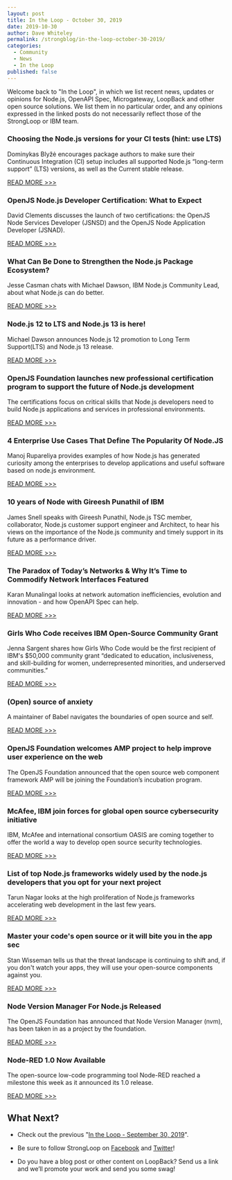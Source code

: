 ```yaml
---
layout: post
title: In the Loop - October 30, 2019
date: 2019-10-30
author: Dave Whiteley
permalink: /strongblog/in-the-loop-october-30-2019/
categories:
  - Community
  - News
  - In the Loop
published: false
---
```


Welcome back to "In the Loop", in which we list recent news, updates or opinions for Node.js, OpenAPI Spec, Microgateway, LoopBack and other open source solutions. We list them in no particular order, and any opinions expressed in the linked posts do not necessarily reflect those of the StrongLoop or IBM team.
<!--more-->

### Choosing the Node.js versions for your CI tests (hint: use LTS)

Dominykas Blyžė encourages package authors to make sure their Continuous Integration (CI) setup includes all supported Node.js “long-term support” (LTS) versions, as well as the Current stable release.

[READ MORE >>>](https://medium.com/@nodejs/choosing-the-node-js-versions-for-your-ci-tests-hint-use-lts-89b67f68d7ca)

### OpenJS Node.js Developer Certification: What to Expect

David Clements discusses the launch of two certifications: the OpenJS Node Services Developer (JSNSD) and the OpenJS Node Application Developer (JSNAD).

[READ MORE >>>](https://www.nearform.com/blog/node-js-developer-certification-what-to-expect/)

### What Can Be Done to Strengthen the Node.js Package Ecosystem? 

Jesse Casman chats with Michael Dawson, IBM Node.js Community Lead, about what Node.js can do better. 

[READ MORE >>>](https://dzone.com/articles/what-can-be-done-to-strengthen-the-nodejs-package)

### Node.js 12 to LTS and Node.js 13 is here!

Michael Dawson announces Node.js 12 promotion to Long Term Support(LTS) and Node.js 13 release.

[READ MORE >>>](https://medium.com/@nodejs/node-js-12-to-lts-and-node-js-13-is-here-e28d6a4a2bd)

### OpenJS Foundation launches new professional certification program to support the future of Node.js development

The certifications focus on critical skills that Node.js developers need to build Node.js applications and services in professional environments.

[READ MORE >>>](https://openjsf.org/blog/2019/10/22/openjs-foundation-launches-new-professional-certification-program-to-support-the-future-of-node-js-development/)

### 4 Enterprise Use Cases That Define The Popularity Of Node.JS

Manoj Rupareliya provides examples of how Node.js has generated curiosity among the enterprises to develop applications and useful software based on node.js environment.

[READ MORE >>>](https://www.promotionworld.com/articles/web-design/191021-4-enterprise-use-cases-define-popularity-nodejs)

### 10 years of Node with Gireesh Punathil of IBM

James Snell speaks with Gireesh Punathil, Node.js TSC member, collaborator, Node.js customer support engineer and Architect, to hear his views on the importance of the Node.js community and timely support in its future as a performance driver.

[READ MORE >>>](https://www.nearform.com/blog/10-years-of-node-with-gireesh-punathil-of-ibm/)

### The Paradox of Today’s Networks & Why It’s Time to Commodify Network Interfaces Featured 

Karan Munalingal looks at network automation inefficiencies, evolution and innovation - and how OpenAPI Spec can help.

[READ MORE >>>](https://www.thefastmode.com/expert-opinion/15592-the-paradox-of-today-s-networks-why-it-s-time-to-commodify-network-interfaces)

### Girls Who Code receives IBM Open-Source Community Grant

Jenna Sargent shares how Girls Who Code would be the first recipient of IBM's $50,000 community grant “dedicated to education, inclusiveness, and skill-building for women, underrepresented minorities, and underserved communities.” 

[READ MORE >>>](https://sdtimes.com/diversity/girls-who-code-receive-ibm-open-source-community-grant/)

### (Open) source of anxiety

A maintainer of Babel navigates the boundaries of open source and self.

[READ MORE >>>](https://increment.com/open-source/open-source-of-anxiety/)

### OpenJS Foundation welcomes AMP project to help improve user experience on the web

The OpenJS Foundation announced that the open source web component framework AMP will be joining the Foundation’s incubation program.

[READ MORE >>>](https://openjsf.org/blog/2019/10/10/openjs-foundation-welcomes-amp-project-to-help-improve-user-experience-on-the-web/)

### McAfee, IBM join forces for global open source cybersecurity initiative

IBM, McAfee and international consortium OASIS are coming together to offer the world a way to develop open source security technologies. 

[READ MORE >>>](https://www.techrepublic.com/article/mcafee-ibm-join-forces-for-global-open-source-cybersecurity-initiative/)

### List of top Node.js frameworks widely used by the node.js developers that you opt for your next project

Tarun Nagar looks at the high proliferation of Node.js frameworks accelerating web development in the last few years.

[READ MORE >>>](https://www.whatech.com/mobile-apps/blog/620339-list-of-top-node-js-frameworks-widely-used-by-the-node-js-developers-that-you-opt-for-your-next-project)

### Master your code's open source or it will bite you in the app sec

Stan Wisseman tells us that the threat landscape is continuing to shift and, if you don't watch your apps, they will use your open-source components against you.

[READ MORE >>>](https://techbeacon.com/security/master-your-codes-open-source-or-it-will-bite-you-app-sec)

### Node Version Manager For Node.js Released 

The OpenJS Foundation has announced that Node Version Manager (nvm), has been taken in as a project by the foundation.

[READ MORE >>>](https://www.i-programmer.info/news/167-javascript/13141--node-version-manager-for-nodejs-released.html)

### Node-RED 1.0 Now Available

The open-source low-code programming tool Node-RED reached a milestone this week as it announced its 1.0 release.

[READ MORE >>>](https://sdtimes.com/lowcode/node-red-1-0-now-available/)

## What Next?

* Check out the previous "[In the Loop - September 30, 2019](https://strongloop.com/strongblog/in-the-loop-september-30-2019/)".

* Be sure to follow StrongLoop on [Facebook](https://www.facebook.com/strongloop/) and [Twitter](https://twitter.com/StrongLoop)!

* Do you have a blog post or other content on LoopBack? Send us a link and we’ll promote your work and send you some swag!
